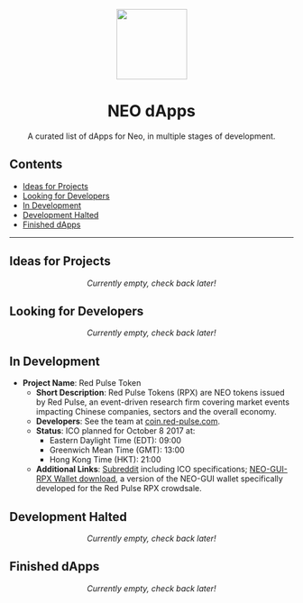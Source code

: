 <p align="center">
  <img 
    src="http://res.cloudinary.com/vidsy/image/upload/v1503160820/CoZ_Icon_DARKBLUE_200x178px_oq0gxm.png" 
    width="125px"
  >
</p>

<h1 align="center">NEO dApps</h1>

<p align="center">
  A curated list of dApps for Neo, in multiple stages of development.
</p>

## Contents

- [Ideas for Projects](#ideas-for-projects)
- [Looking for Developers](#looking-for-developers)
- [In Development](#in-development)
- [Development Halted](#development-halted)
- [Finished dApps](#finished-dapps)

<!--
When listing a dApp, stick to the following guidelines:
* When listing a project idea, the listing must contain: 
    * A proposed project name;
    * A short description of what the dApp would do;
    * Your contact information (if wanted);
* When posting a dApp under 'Looking for Developers', the listing must contain: 
    * The project name;
    * A short description of what the dApp aims to do;
    * The name + contact info from at least 1 developer;
    * (optional: other links, for instance to your github page);
* When posting a dApp under 'In Development', the listing must contain:
    * The project name;
    * A short description of what the dApp aims to do;
    * The name + contact info from at least 1 developer;
    * The status of the development (Not Started | Planning/Research | In Process | Testing | Working Prototype | Live Product/Complete)
    * (optional: other links, for instance to your github page);
* When posting a dApp under 'Development Halted', the listing must contain:
    * The project name;
    * A short description of what the dApp aims to do;
    * The name + contact info from at least 1 developer;
    * The reason development is halted;
    * (optional: other links, for instance to your github page);
* When posting a dApp under 'Finished dApps', the listing must contain:
    * The project name;
    * A short description of what the dApp does;
    * The names of the developers;
    * A link to the dApp;
    * (optional: other links, for instance to your github page);
* For layout help (markup), check out this link: https://github.com/adam-p/markdown-here/wiki/Markdown-Cheatsheet.
* When adding a dApp, please make sure to keep the list in that category in alphabetical order!
-->

---

## Ideas for Projects

<!--Example: (you can copy-paste these for ease of use)
- **Project Name**: Neo Capsule
  - **Short Description**: Just a generic placeholder.
  - **Contact Info**: example@gmail.com.
-->

<p align="center">
  <i>Currently empty, check back later!</i>
</p>

## Looking for Developers

<!--Example:
- **Project Name**: Goal BoNEOnza
  - **Short Description**: Your description goes here.
  - **Developer**: Dev 1, dev1@gmail.com.
  - **Links**: 
-->

<p align="center">
  <i>Currently empty, check back later!</i>
</p>

## In Development

<!--Example:
- **Project Name**: Neo2phone
  - **Short Description**: Just placeholder stuff.
  - **Developers**: A placeholder
  - **Status**: Working Prototype
  - **Links**: [Github Page](https://github.com/asdf/Neo2phone)
-->

- **Project Name**: Red Pulse Token
  - **Short Description**: Red Pulse Tokens (RPX) are NEO tokens issued by Red Pulse, an event-driven research firm covering market events impacting Chinese companies, sectors and the overall economy.
  - **Developers**: See the team at [coin.red-pulse.com](https://coin.red-pulse.com).
  - **Status**: ICO planned for October 8 2017 at:
    - Eastern Daylight Time (EDT): 09:00
    - Greenwich Mean Time (GMT): 13:00
    - Hong Kong Time (HKT): 21:00
  - **Additional Links**: [Subreddit](https://www.reddit.com/r/RedPulseToken/) including ICO specifications; [NEO-GUI-RPX Wallet download](https://github.com/Red-Pulse/neo-gui-rpx/releases), a version of the NEO-GUI wallet specifically developed for the Red Pulse RPX crowdsale.

<!--
<p align="center">
  <i>Currently empty, check back later!</i>
</p>
-->

## Development Halted 

<!--Is this part really necessary? I don't think anyone would post here.-->
<!--Example:
- **Project Name**: Neo2phone
  - **Short Description**: Just placeholder stuff.
  - **Developers**: A placeholder
  - **Holdback**: Too many placeholders
  - **Links**: [Github Page](https://github.com/Dobrokhvalov/eth2phone)
-->

<p align="center">
  <i>Currently empty, check back later!</i>
</p>

## Finished dApps

<!--Example:
- **Project Name**: Neoral Net
  - **Short Description**: Just placeholder stuff.
  - **Developers**: Placeholder 1, Placeholder 1 sr.
  - **Final Product**: [Placeholder](https://placeholder.net)
  - **Links**: [Facebook](https://www.facebook.com/neonet), [GitHub](https://www.github.com/neoral-net/final)
-->

<p align="center">
  <i>Currently empty, check back later!</i>
</p>

